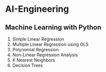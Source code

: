 # AI-Engineering

## Machine Learning with Python
1. Simple Linear Regression
2. Multiple Linear Regression using OLS
3. Polynomial Regression 
4. Non-Linear Regression Analysis
5. K Nearest Neighbors
6. Decision Trees

